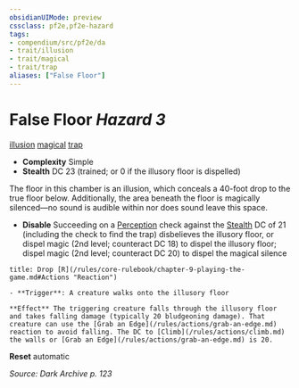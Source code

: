 ```yaml
---
obsidianUIMode: preview
cssclass: pf2e,pf2e-hazard
tags:
- compendium/src/pf2e/da
- trait/illusion
- trait/magical
- trait/trap
aliases: ["False Floor"]
---
```

# False Floor *Hazard 3*  
[illusion](/rules/traits/illusion.md)  [magical](/rules/traits/magical.md)  [trap](/rules/traits/trap.md)  

- **Complexity** Simple
- **Stealth** DC 23 (trained; or 0 if the illusory floor is dispelled)  

The floor in this chamber is an illusion, which conceals a 40-foot drop to the true floor below. Additionally, the area beneath the floor is magically silenced—no sound is audible within nor does sound leave this space.

- **Disable** Succeeding on a [Perception](/compendium/skills.md#Perception) check against the [Stealth](/compendium/skills.md#Stealth) DC of 21 (including the check to find the trap) disbelieves the illusory floor, or dispel magic (2nd level; counteract DC 18) to dispel the illusory floor; dispel magic (2nd level; counteract DC 20) to dispel the magical silence  
     
```ad-embed-ability
title: Drop [R](/rules/core-rulebook/chapter-9-playing-the-game.md#Actions "Reaction")

- **Trigger**: A creature walks onto the illusory floor

**Effect** The triggering creature falls through the illusory floor and takes falling damage (typically 20 bludgeoning damage). That creature can use the [Grab an Edge](/rules/actions/grab-an-edge.md) reaction to avoid falling. The DC to [Climb](/rules/actions/climb.md) the walls or [Grab an Edge](/rules/actions/grab-an-edge.md) is 20.
```

**Reset** automatic  

*Source: Dark Archive p. 123*